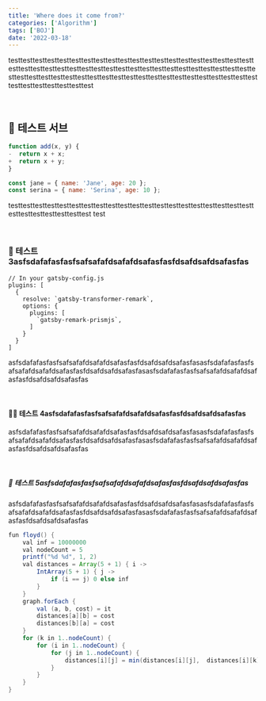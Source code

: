 ```yaml
---
title: 'Where does it come from?'
categories: ['Algorithm']
tags: ['BOJ']
date: '2022-03-18'
---
```


testtesttesttesttesttesttesttesttesttesttesttesttesttesttesttesttesttesttesttesttesttesttesttesttesttesttesttesttesttesttesttesttesttesttesttesttesttesttesttesttesttesttesttesttesttesttesttesttesttesttesttesttesttesttesttesttesttesttesttesttesttesttesttesttesttesttesttest

<br />

## 🤔 테스트 서브

```ts {diff}
function add(x, y) {
-  return x + x;
+  return x + y;
}
```

```javascript
const jane = { name: 'Jane', age: 20 };
const serina = { name: 'Serina', age: 10 };
```

testtesttesttesttesttesttesttesttesttesttesttesttesttesttesttesttesttesttesttesttesttesttesttesttesttesttest
test

<br />

### 📱 테스트 3asfsdafafasfasfsafsafafdsafafdsafasfasfdsafdsafdsafasfas

```javascript{1, 4-6}
// In your gatsby-config.js
plugins: [
  {
    resolve: `gatsby-transformer-remark`,
    options: {
      plugins: [
        `gatsby-remark-prismjs`,
      ]
    }
  }
]
```

asfsdafafasfasfsafsafafdsafafdsafasfasfdsafdsafdsafasfasasfsdafafasfasfsafsafafdsafafdsafasfasfdsafdsafdsafasfasasfsdafafasfasfsafsafafdsafafdsafasfasfdsafdsafdsafasfas

<br />

#### 👨‍💻 테스트 4asfsdafafasfasfsafsafafdsafafdsafasfasfdsafdsafdsafasfas

asfsdafafasfasfsafsafafdsafafdsafasfasfdsafdsafdsafasfasasfsdafafasfasfsafsafafdsafafdsafasfasfdsafdsafdsafasfasasfsdafafasfasfsafsafafdsafafdsafasfasfdsafdsafdsafasfas

<br />

##### 🚀 테스트 5asfsdafafasfasfsafsafafdsafafdsafasfasfdsafdsafdsafasfas

asfsdafafasfasfsafsafafdsafafdsafasfasfdsafdsafdsafasfasasfsdafafasfasfsafsafafdsafafdsafasfasfdsafdsafdsafasfasasfsdafafasfasfsafsafafdsafafdsafasfasfdsafdsafdsafasfas

```java {numberLines, 1, 3-4}
fun floyd() {
    val inf = 10000000
    val nodeCount = 5
    printf("%d %d", 1, 2)
    val distances = Array(5 + 1) { i ->
        IntArray(5 + 1) { j ->
            if (i == j) 0 else inf
        }
    }
    graph.forEach {
        val (a, b, cost) = it
        distances[a][b] = cost
        distances[b][a] = cost
    }
    for (k in 1..nodeCount) {
        for (i in 1..nodeCount) {
            for (j in 1..nodeCount) {
                distances[i][j] = min(distances[i][j],  distances[i][k] + distances[k][j])41314141414114414141
            }
        }
    }
}
```
